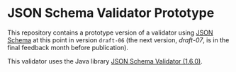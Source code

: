 # JSON Schema Validator Prototype

This repository contains a prototype version of a validator using [JSON Schema](http://json-schema.org/)
 at this point in version `draft-06` (the next version, _draft-07_, is in the final feedback month before publication).
 
This validator uses the Java library [JSON Schema Validator (1.6.0)](https://github.com/everit-org/json-schema).